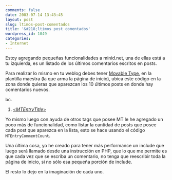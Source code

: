 ```yaml
---
comments: false
date: 2003-07-14 13:43:45
layout: post
slug: ltimos-post-comentados
title: '&#218;ltimos post comentados'
wordpress_id: 1049
categories:
- Internet
---
```


Estoy agregando pequeñas funcionalidades a minid.net, una de ellas está a tu izquierda, es un listado de los últimos comentarios escritos en posts.





Para realizar lo mismo en tu weblog debes tener [Movable Type](http://www.movabletype.org), en la plantilla maestra (la que arma la página de inicio), ubica este código en la zona donde quieras que aparezcan los 10 últimos posts en donde hay comentarios nuevos.





bc. 


  


  1. [<$MTEntryTitle$>](<$MTEntryPermalink$>)

  





Yo mismo luego con ayuda de otros tags que posee MT le he agregado un poco más de funcionalidad, como listar la cantidad de posts que posee cada post que aparezca en la lista, esto se hace usando el código `MTEntryCommentCount`.





Una última cosa, yo he creado para tener más performance un include que luego será llamado desde una instrucción en PHP, que lo que me permite es que cada vez que se escriba un comentario, no tenga que reescribir toda la página de inicio, si no sólo esa pequeña porción de include.





El resto lo dejo en la imaginación de cada uno.




 
